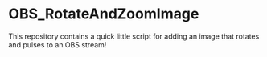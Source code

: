# OBS_RotateAndZoomImage
This repository contains a quick little script for adding an image that rotates and pulses to an OBS stream!
